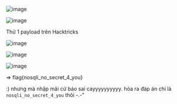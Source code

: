![image](https://github.com/nguyenngocdung18/RootMe/assets/134156226/84578f64-2540-4893-bd75-6dac9ff7b97d)

![image](https://github.com/nguyenngocdung18/RootMe/assets/134156226/bb10c30a-7353-4df2-a120-9cb458bbe6f9)

Thử 1 payload trên Hacktricks

![image](https://github.com/nguyenngocdung18/RootMe/assets/134156226/75d48b1c-4d0b-452f-a5bb-bf3e29e08056)

![image](https://github.com/nguyenngocdung18/RootMe/assets/134156226/4845b47d-c821-4d07-ab62-ed144650c8df)

![image](https://github.com/nguyenngocdung18/RootMe/assets/134156226/785ce57b-eb01-40cb-8ef7-a6655d4b32ba)

=> flag{nosqli_no_secret_4_you}

:) nhưng mà nhập mãi cứ báo sai cayyyyyyyyyy. hóa ra đáp án chỉ là ```nosqli_no_secret_4_you``` thôi -.-"
